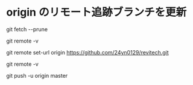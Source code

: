 # origin のリモート追跡ブランチを更新
git fetch --prune

git remote -v

git remote set-url origin https://github.com/24yn0129/revitech.git

git remote -v

git push -u origin master

